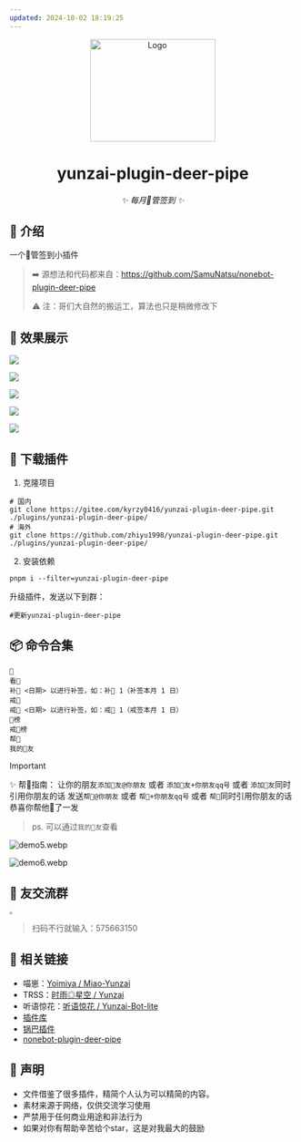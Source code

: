 ```yaml
---
updated: 2024-10-02 18:19:25
---
```


<div align="center">
  <a href="https://v2.nonebot.dev/store"><img src="https://raw.githubusercontent.com/SamuNatsu/nonebot-plugin-deer-pipe/main/assets/deerpipe.jpg" width="220" height="180" alt="Logo"></a>
</div>

<div align="center">

# yunzai-plugin-deer-pipe

_✨ 每月🦌管签到 ✨_
</div>

## 📖 介绍

一个🦌管签到小插件

> ➡️ 源想法和代码都来自：https://github.com/SamuNatsu/nonebot-plugin-deer-pipe
>
> ⚠️ 注：哥们大自然的搬运工，算法也只是稍微修改下

## 📸 效果展示

![](./md-images/demo.webp)

![](./md-images/demo2.webp)

![](./md-images/demo3.webp)

![](./md-images/demo4.webp)

![](./md-images/demo7.webp)

## 📔 下载插件

1. 克隆项目
```shell
# 国内
git clone https://gitee.com/kyrzy0416/yunzai-plugin-deer-pipe.git ./plugins/yunzai-plugin-deer-pipe/
# 海外 
git clone https://github.com/zhiyu1998/yunzai-plugin-deer-pipe.git ./plugins/yunzai-plugin-deer-pipe/
```

2. 安装依赖
```shell
pnpm i --filter=yunzai-plugin-deer-pipe
```

升级插件，发送以下到群：
```shell
#更新yunzai-plugin-deer-pipe
```

## 📦 命令合集



```shell
🦌
看🦌
补🦌 <日期> 以进行补签，如：补🦌 1（补签本月 1 日）
戒🦌
戒🦌 <日期> 以进行补签，如：戒🦌 1（戒签本月 1 日）
🦌榜
戒🦌榜
帮🦌
我的🦌友
```

> [!IMPORTANT]
> ✨ 帮🦌指南：
> 让你的朋友`添加🦌友@你朋友` 或者 `添加🦌友+你朋友qq号` 或者 `添加🦌友`同时引用你朋友的话
> 发送`帮🦌@你朋友` 或者 `帮🦌+你朋友qq号` 或者 `帮🦌`同时引用你朋友的话 
> 恭喜你帮他🦌了一发

> ps. 可以通过`我的🦌友`查看

![demo5.webp](./md-images/demo5.webp)

![demo6.webp](./md-images/demo6.webp)

##  🦌 友交流群

<img src="https://s2.loli.net/2024/08/12/8zhnvBCj5SgxukK.jpg" style="zoom: 33%;" >

>  扫码不行就输入：575663150

## 🔗 相关链接

- 喵崽：[Yoimiya / Miao-Yunzai](https://gitee.com/yoimiya-kokomi/Miao-Yunzai)
- TRSS：[时雨◎星空 / Yunzai](https://gitee.com/TimeRainStarSky/Yunzai)
- 听语惊花：[听语惊花 / Yunzai-Bot-lite](https://gitee.com/Nwflower/yunzai-bot-lite)
- [插件库](https://gitee.com/yhArcadia/Yunzai-Bot-plugins-index)
- [锅巴插件](https://gitee.com/guoba-yunzai/guoba-plugin)
- [nonebot-plugin-deer-pipe](https://github.com/SamuNatsu/nonebot-plugin-deer-pipe)

## 🚀 声明

* 文件借鉴了很多插件，精简个人认为可以精简的内容。
* 素材来源于网络，仅供交流学习使用
* 严禁用于任何商业用途和非法行为
* 如果对你有帮助辛苦给个star，这是对我最大的鼓励
